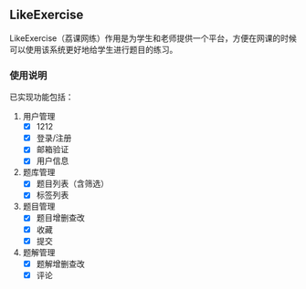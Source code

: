 ## LikeExercise
LikeExercise（荔课网练）作用是为学生和老师提供一个平台，方便在网课的时候可以使用该系统更好地给学生进行题目的练习。

### 使用说明
已实现功能包括：
1. 用户管理
   - [x] 1212
   - [x] 登录/注册
   - [x] 邮箱验证
   - [x] 用户信息

2. 题库管理
   - [x] 题目列表（含筛选）
   - [x] 标签列表

3. 题目管理
   - [x] 题目增删查改
   - [x] 收藏
   - [x] 提交
4. 题解管理
   - [x] 题解增删查改
   - [x] 评论
